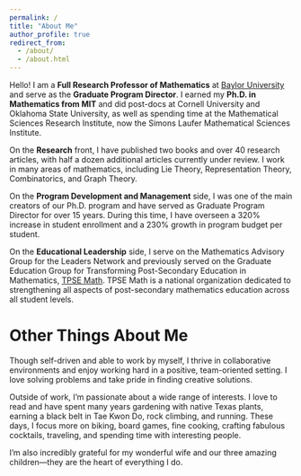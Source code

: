 ```yaml
---
permalink: /
title: "About Me"
author_profile: true
redirect_from: 
  - /about/
  - /about.html
---
```


Hello! I am a **Full Research Professor of Mathematics** at [Baylor University](https://www.baylor.edu/) and serve as the **Graduate Program Director**. I earned my **Ph.D. in Mathematics from MIT** and did post-docs at Cornell University and Oklahoma State University, as well as spending time at the Mathematical Sciences Research Institute, now the Simons Laufer Mathematical Sciences Institute.

On the **Research** front, I have published two books and over 40 research articles, with half a dozen additional articles currently under review. 
I work in many areas of mathematics, including Lie Theory, Representation Theory, Combinatorics, and Graph Theory.

On the **Program Development and Management** side, I was one of the main creators of our Ph.D. program and have served as Graduate Program Director for over 15 years. During this time, I have overseen a 320% increase in student enrollment and a 230% growth in program budget per student.

On the **Educational Leadership** side, I serve on the Mathematics Advisory Group for the Leaders Network and previously served on the Graduate Education Group for Transforming Post-Secondary Education in Mathematics, [TPSE Math](https://www.tpsemath.org/). TPSE Math is a national organization dedicated to strengthening all aspects of post-secondary mathematics education across all student levels.


Other Things About Me
======
Though self-driven and able to work by myself, I thrive in collaborative environments and enjoy working hard in a positive, team-oriented setting. I love solving problems and take pride in finding creative solutions.

Outside of work, I’m passionate about a wide range of interests. I love to read and have spent many years gardening with native Texas plants, earning a black belt in Tae Kwon Do, rock climbing, and running. These days, I focus more on biking, board games, fine cooking, crafting fabulous cocktails, traveling, and spending time with interesting people.

I’m also incredibly grateful for my wonderful wife and our three amazing children—they are the heart of everything I do.
